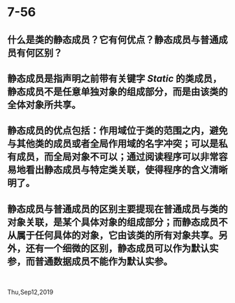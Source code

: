 # 7-56

## 什么是类的静态成员？它有何优点？静态成员与普通成员有何区别？

## 静态成员是指声明之前带有关键字 _Static_ 的类成员，静态成员不是任意单独对象的组成部分，而是由该类的全体对象所共享。

## 静态成员的优点包括：作用域位于类的范围之内，避免与其他类的成员或者全局作用域的名字冲突；可以是私有成员，而全局对象不可以；通过阅读程序可以非常容易地看出静态成员与特定类关联，使得程序的含义清晰明了。

## 静态成员与普通成员的区别主要提现在普通成员与类的对象关联，是某个具体对象的组成部分；而静态成员不从属于任何具体的对象，它由该类的所有对象共享。另外，还有一个细微的区别，静态成员可以作为默认实参，而普通数据成员不能作为默认实参。

&nbsp;

Thu,Sep12,2019